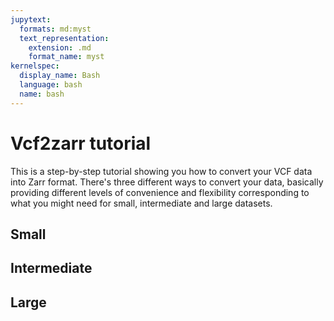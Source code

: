 ```yaml
---
jupytext:
  formats: md:myst
  text_representation:
    extension: .md
    format_name: myst
kernelspec:
  display_name: Bash
  language: bash
  name: bash
---
```

# Vcf2zarr tutorial

This is a step-by-step tutorial showing you how to convert your
VCF data into Zarr format. There's three different ways to
convert your data, basically providing different levels of
convenience and flexibility corresponding to what you might
need for small, intermediate and large datasets.

## Small

<!-- ```{code-cell} bash -->
<!-- vcf2zarr convert ../tests/data/vcf/sample.vcf.gz sample.zarr -vf -->
<!-- ``` -->

 <div id="vcf2zarr_convert"></div>
 <script>
 AsciinemaPlayer.create('_static/vcf2zarr_convert.cast',
    document.getElementById('vcf2zarr_convert'), {
    cols:80,
    rows:12
 });
 </script>

## Intermediate

## Large
